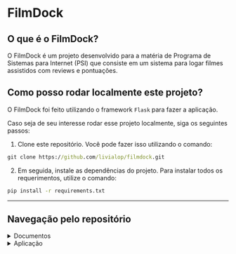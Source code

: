 # FilmDock

## O que é o FilmDock?
O FilmDock é um projeto desenvolvido para a matéria de Programa de Sistemas para Internet (PSI) que consiste em um sistema para logar filmes assistidos com reviews e pontuações.

## Como posso rodar localmente este projeto?
O FilmDock foi feito utilizando o framework ```Flask``` para fazer a aplicação.

Caso seja de seu interesse rodar esse projeto localmente, siga os seguintes passos:
1. Clone este repositório. Você pode fazer isso utilizando o comando:
```cmd
git clone https://github.com/livialop/filmdock.git
```

2. Em seguida, instale as dependências do projeto. Para instalar todos os requerimentos, utilize o comando:
```cmd
pip install -r requirements.txt
```

---

## Navegação pelo repositório
<details>
  <summary>Documentos</summary>
    <ul>
        <li><a href='docs/requisitos.md'>Requisitos Funcionais</a></li>
        <li><a href='docs/orgsemanal.md'>Organização Semanal</a></li>
        <li><a href='docs/encaminhamentos.md'>Encaminhamentos</a></li>
    </ul>
</details>  
  
<details>
  <summary>Aplicação</summary>
    <ul>
        <li><a href='src/app.py'>Código main da aplicação</a></li>
        <li><a href='src/insert.py'>Insert no banco de dados</a></li>
        <li><a href='src/schema.sql'>Schema</a></li>
        <li><a href='src/templates/'>Templates</a></li>
    </ul>
</details>

